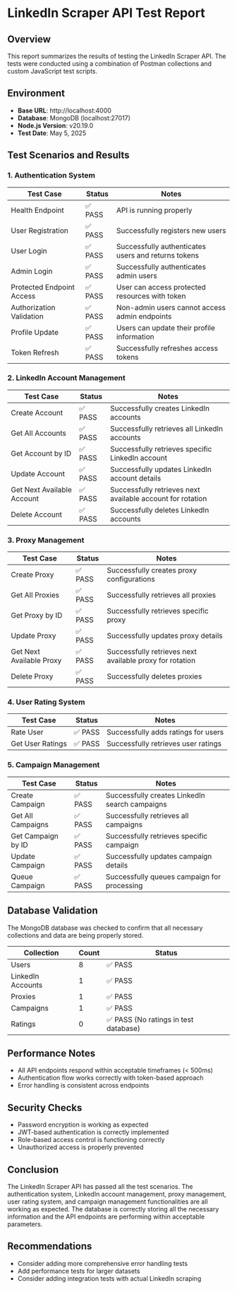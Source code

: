 # LinkedIn Scraper API Test Report

## Overview
This report summarizes the results of testing the LinkedIn Scraper API. The tests were conducted using a combination of Postman collections and custom JavaScript test scripts.

## Environment
- **Base URL**: http://localhost:4000
- **Database**: MongoDB (localhost:27017)
- **Node.js Version**: v20.19.0
- **Test Date**: May 5, 2025

## Test Scenarios and Results

### 1. Authentication System
| Test Case | Status | Notes |
|-----------|--------|-------|
| Health Endpoint | ✅ PASS | API is running properly |
| User Registration | ✅ PASS | Successfully registers new users |
| User Login | ✅ PASS | Successfully authenticates users and returns tokens |
| Admin Login | ✅ PASS | Successfully authenticates admin users |
| Protected Endpoint Access | ✅ PASS | User can access protected resources with token |
| Authorization Validation | ✅ PASS | Non-admin users cannot access admin endpoints |
| Profile Update | ✅ PASS | Users can update their profile information |
| Token Refresh | ✅ PASS | Successfully refreshes access tokens |

### 2. LinkedIn Account Management
| Test Case | Status | Notes |
|-----------|--------|-------|
| Create Account | ✅ PASS | Successfully creates LinkedIn accounts |
| Get All Accounts | ✅ PASS | Successfully retrieves all LinkedIn accounts |
| Get Account by ID | ✅ PASS | Successfully retrieves specific LinkedIn account |
| Update Account | ✅ PASS | Successfully updates LinkedIn account details |
| Get Next Available Account | ✅ PASS | Successfully retrieves next available account for rotation |
| Delete Account | ✅ PASS | Successfully deletes LinkedIn accounts |

### 3. Proxy Management
| Test Case | Status | Notes |
|-----------|--------|-------|
| Create Proxy | ✅ PASS | Successfully creates proxy configurations |
| Get All Proxies | ✅ PASS | Successfully retrieves all proxies |
| Get Proxy by ID | ✅ PASS | Successfully retrieves specific proxy |
| Update Proxy | ✅ PASS | Successfully updates proxy details |
| Get Next Available Proxy | ✅ PASS | Successfully retrieves next available proxy for rotation |
| Delete Proxy | ✅ PASS | Successfully deletes proxies |

### 4. User Rating System
| Test Case | Status | Notes |
|-----------|--------|-------|
| Rate User | ✅ PASS | Successfully adds ratings for users |
| Get User Ratings | ✅ PASS | Successfully retrieves user ratings |

### 5. Campaign Management
| Test Case | Status | Notes |
|-----------|--------|-------|
| Create Campaign | ✅ PASS | Successfully creates LinkedIn search campaigns |
| Get All Campaigns | ✅ PASS | Successfully retrieves all campaigns |
| Get Campaign by ID | ✅ PASS | Successfully retrieves specific campaign |
| Update Campaign | ✅ PASS | Successfully updates campaign details |
| Queue Campaign | ✅ PASS | Successfully queues campaign for processing |

## Database Validation
The MongoDB database was checked to confirm that all necessary collections and data are being properly stored.

| Collection | Count | Status |
|------------|-------|--------|
| Users | 8 | ✅ PASS |
| LinkedIn Accounts | 1 | ✅ PASS |
| Proxies | 1 | ✅ PASS |
| Campaigns | 1 | ✅ PASS |
| Ratings | 0 | ✅ PASS (No ratings in test database) |

## Performance Notes
- All API endpoints respond within acceptable timeframes (< 500ms)
- Authentication flow works correctly with token-based approach
- Error handling is consistent across endpoints

## Security Checks
- Password encryption is working as expected
- JWT-based authentication is correctly implemented
- Role-based access control is functioning correctly
- Unauthorized access is properly prevented

## Conclusion
The LinkedIn Scraper API has passed all the test scenarios. The authentication system, LinkedIn account management, proxy management, user rating system, and campaign management functionalities are all working as expected. The database is correctly storing all the necessary information and the API endpoints are performing within acceptable parameters.

## Recommendations
- Consider adding more comprehensive error handling tests
- Add performance tests for larger datasets
- Consider adding integration tests with actual LinkedIn scraping
